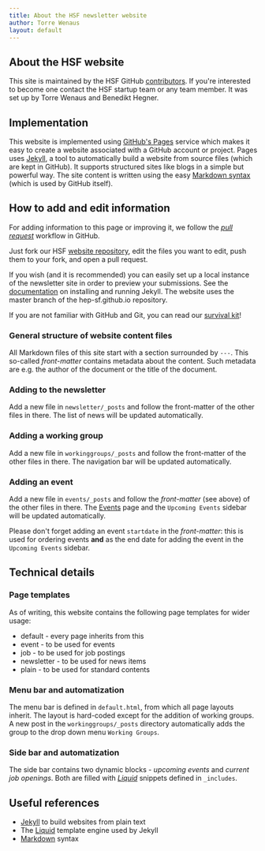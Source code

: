 ```yaml
---
title: About the HSF newsletter website
author: Torre Wenaus
layout: default
---
```


## About the HSF website

This site is maintained by the HSF GitHub [contributors](https://github.com/orgs/HEP-SF/people). If you're interested to become one contact the HSF startup team or any team member. It was set up by Torre Wenaus and Benedikt Hegner.

## Implementation

This website is implemented using [GitHub's Pages](https://pages.github.com/) service which makes it easy to create a website associated with a GitHub account or project. Pages uses [Jekyll](https://help.github.com/articles/using-jekyll-with-pages/), a tool to automatically build a website from source files (which are kept in GitHub). It supports structured sites like blogs in a simple but powerful way.
The site content is written using the easy [Markdown syntax](http://daringfireball.net/projects/markdown/syntax) (which is used by GitHub itself).

## How to add and edit information

For adding information to this page or improving it, we follow the *[pull request](https://help.github.com/articles/using-pull-requests/)* workflow in GitHub.

Just fork our HSF [website repository](https://github.com/HEP-SF/hep-sf.github.io), edit the
files you want to edit, push them to your fork, and open a pull request.

If you wish (and it is recommended) you can easily set up a local instance of the newsletter site in order to preview your submissions. See the [documentation](https://help.github.com/articles/using-jekyll-with-pages/)
on installing and running Jekyll.
The website uses the master branch of the hep-sf.github.io repository.

If you are not familiar with GitHub and Git, you can read our [survival kit](/github-beginners.html)!

### General structure of website content files
All Markdown files of this site start with a section surrounded by `---`. This
so-called *front-matter* contains metadata about the content. Such metadata are
e.g. the author of the document or the title of the document.

### Adding to the newsletter

Add a new file in `newsletter/_posts` and follow the front-matter of the
other files in there. The list of news will be updated automatically.

### Adding a working group

Add a new file in `workinggroups/_posts` and follow the front-matter of the
other files in there. The navigation bar will be updated automatically.

### Adding an event

Add a new file in `events/_posts` and follow the *front-matter* (see above) of the other files
in there. The [Events](http://hepsoftwarefoundation.org/events.html) page and the ``Upcoming Events`` sidebar will be updated automatically. 

Please don't forget adding an event ``startdate`` in the *front-matter*: this is used for ordering events **and** as the end date
for adding the event in the ``Upcoming Events`` sidebar.

## Technical details

### Page templates

As of writing, this website contains the following page templates for wider usage:

 * default - every page inherits from this
 * event - to be used for events
 * job - to be used for job postings
 * newsletter - to be used for news items
 * plain - to be used for standard contents

### Menu bar and automatization
The menu bar is defined in `default.html`, from which all page layouts inherit.
The layout is hard-coded except for the addition of working groups. A new post
in the `workinggroups/_posts` directory automatically adds the group to the drop
down menu `Working Groups`.

### Side bar and automatization
The side bar contains two dynamic blocks - *upcoming events* and *current job
openings*. Both are filled with *[Liquid](https://github.com/Shopify/liquid/wiki)* snippets defined in `_includes`.



## Useful references

- [Jekyll](http://jekyllrb.com/) to build websites from plain text
- The [Liquid](https://github.com/Shopify/liquid/wiki) template engine used by Jekyll
- [Markdown](http://daringfireball.net/projects/markdown/syntax) syntax
